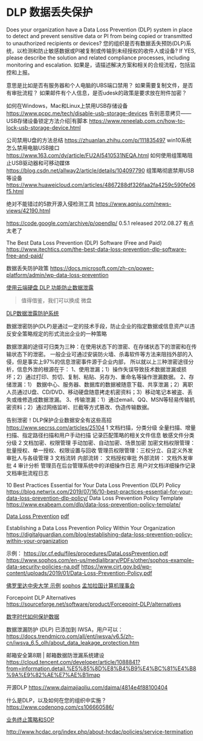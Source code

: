 # DLP 数据丢失保护

Does your organization have a Data Loss Prevention (DLP) system in place to detect and prevent sensitive data or PI from being copied or transmitted to unauthorized recipients or devices? 
您的组织是否有数据丢失预防(DLP)系统，以检测和防止敏感数据或PI被复制或传输到未经授权的收件人或设备?
If YES, please describe the solution and related compliance processes, including monitoring and escalation.
如果是，请描述解决方案和相关的合规流程，包括监控和上报。

意思是比如是否有服务器和个人电脑的UBS端口禁用？
如果需要复制文件，是否有审批流程？
如果邮件有个人信息，是否udesk的政策是要求放在附件加密？

如何在Windows，Mac和Linux上禁用USB存储设备
https://www.pcpc.me/tech/disable-usb-storage-devices
告别恶意拷贝——USB存储设备锁定方法介绍|有脚本
https://www.reneelab.com.cn/how-to-lock-usb-storage-device.html

公司禁用U盘的方法总结
https://zhuanlan.zhihu.com/p/111835497
win10系统怎么禁用电脑USB接口
https://www.163.com/dy/article/FU2AI5410531NEQA.html
如何使用组策略阻止USB驱动器和可移动媒体
https://blog.csdn.net/allway2/article/details/104097790
组策略彻底禁用USB等设备
https://www.huaweicloud.com/articles/4867288df326faa2fa4259c590fe06f5.html

绝对不能错过的5款开源入侵检测工具
https://www.aqniu.com/news-views/42190.html

https://code.google.com/archive/p/opendlp/
0.5.1 released 2012.08.27 有点太老了

The Best Data Loss Prevention (DLP) Software (Free and Paid)
https://www.itechtics.com/the-best-data-loss-prevention-dlp-software-free-and-paid/

数据丢失防护政策
https://docs.microsoft.com/zh-cn/power-platform/admin/wp-data-loss-prevention

[使用云端硬盘 DLP 功能防止数据泄露](https://support.google.com/a/answer/9646351?hl=zh-Hans)
> 值得借鉴，我们可以换成 微盘


[DLP数据泄露防护系统](https://baike.baidu.com/item/DLP%E6%95%B0%E6%8D%AE%E6%B3%84%E9%9C%B2%E9%98%B2%E6%8A%A4%E7%B3%BB%E7%BB%9F)

数据泄密防护(DLP)是通过一定的技术手段，防止企业的指定数据或信息资产以违反安全策略规定的形式流出企业的一种策略

数据泄漏的途径可归类为三种：在使用状态下的泄密、在存储状态下的泄密和在传输状态下的泄密。
一般企业可通过安装防火墙、杀毒软件等方法来阻挡外部的入侵，但是事实上97%的信息泄密事件源于企业内部，
所以就以上三种泄密途径分析，信息外泄的根源在于：
  1、使用泄漏；1）操作失误导致技术数据泄漏或损坏；2）通过打印、剪切、复制、粘贴、另存为、重命名等操作泄漏数据。
  2、存储泄漏：1） 数据中心、服务器、数据库的数据被随意下载、共享泄漏；2）离职人员通过U盘、CD/DVD、移动硬盘随意拷走机密资料；3）移动笔记本被盗、丢失或维修造成数据泄漏。
  3、传输泄漏：1）通过email、QQ、MSN等轻易传输机密资料；2）通过网络监听、拦截等方式篡改、伪造传输数据。

告别泄密！DLP保护企业数据安全有这些高招
https://www.secrss.com/articles/25104
1 文档扫描，分类分级
  全量扫描、增量扫描、指定路径扫描和用户手动扫描
  记录匹配策略的相关文件信息
  敏感文件分类分级
2 文档加密、权限管理
  手动加密、自动加密、场景加密
  加密文档权限管理：批量授权、单一授权、权限设置与回收
  管理员权限管理：三权分立、自定义外发审批人与各级管理
3 文档流转
  内部流转： 文档授权审批
  外部流转： 文档外发审批
4 审计分析
  管理员在后台管理系统中的详细操作日志
  用户对文档详细操作记录
  文档审批流程日志

10 Best Practices Essential for Your Data Loss Prevention (DLP) Policy
https://blog.netwrix.com/2019/07/16/10-best-practices-essential-for-your-data-loss-prevention-dlp-policy/
Data Loss Prevention Policy Template
https://www.exabeam.com/dlp/data-loss-prevention-policy-template/

[Data Loss Prevention](https://www.sans.org/reading-room/whitepapers/dlp/paper/32883)
[pdf](books/data-loss-prevention-32883.pdf)

Establishing a Data Loss Prevention Policy Within Your Organization
https://digitalguardian.com/blog/establishing-data-loss-prevention-policy-within-your-organization

示例：
https://pr.cf.edu/files/procedures/DataLossPrevention.pdf
https://www.sophos.com/en-us/medialibrary/PDFs/other/sophos-example-data-security-policies-na.pdf
https://www.cirt.gov.bd/wp-content/uploads/2019/01/Data-Loss-Prevention-Policy.pdf

[佛罗里达中央大学 示例](books/DataLossPrevention.pdf)
[sophos](books/sophos-example-data-security-policies-na.pdf)
[孟加拉国计算机理事会](books/Data-Loss-Prevention-Policy.pdf)

Forcepoint DLP Alternatives
https://sourceforge.net/software/product/Forcepoint-DLP/alternatives

[数字时代如何保护数据](books/ey-how-to-prevent-data-loss-in-the-digital-age-tw.pdf)

数据泄漏防护 (DLP) 已添加到 IWSA，用户可以：
https://docs.trendmicro.com/all/ent/iwsva/v6.5/zh-cn/iwsva_6.5_olh/about_data_leakage_protection.htm

邮箱安全第8期 | 邮箱数据防泄漏系统建设
https://cloud.tencent.com/developer/article/1088841?from=information.detail.%E5%85%8D%E8%B4%B9%E4%BC%81%E4%B8%9A%E9%82%AE%E7%AE%B1imap

开源DLP
https://www.daimajiaoliu.com/daima/4814e4f88100404

什么是DLP，以及如何在您的组织中实施？
https://www.codenong.com/cs106660586/


[业务终止策略和SOP](books/policy-procedure-service-termination.pdf)

http://www.hcdac.org/index.php/about-hcdac/policies/service-termination